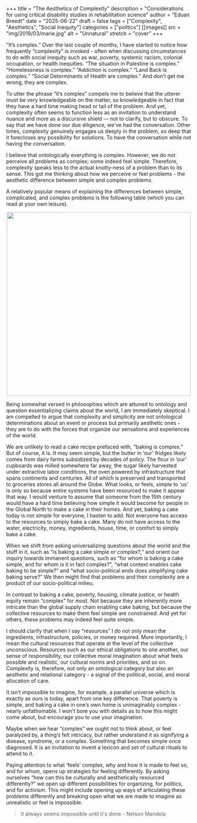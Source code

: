 +++
title = "The Aesthetics of Complexity"
description = "Considerations for using critical disability studies in rehabilitation science"
author = "Eduan Breedt"
date = "2025-06-22"
draft = false
tags = ["Complexity", "Aesthetics", "Social Inequity"]
categories = ["politics"]
[[images]]
  src = "img/2019/03/marie.jpg"
  alt = "Unnatural"
  stretch = "cover"
+++

“It’s complex.”
Over the last couple of months, I have started to notice how frequently “complexity” is invoked - often when discussing circumstances 
to do with social inequity such as war, poverty, systemic racism, colonial occupation, or health inequities. “The situation in Palestine 
is complex.” “Homelessness is complex.” “Addiction is complex.” “Land Back is complex.” “Social Determinants of Health are complex.” 
And don’t get me wrong, they are complex.

To utter the phrase “it’s complex” compels me to believe that the utterer must be very knowledgeable on the matter, so knowledgeable in 
fact that they have a hard time making head or tail of the problem. And yet, complexity often seems to function less as an invitation to 
understand nuance and more as a discursive shield — not to clarify, but to obscure. To say that we have done our due diligence, we’ve had 
the conversation. Other times, complexity genuinely engages us deeply in the problem, so deep that it forecloses any possibility for 
solutions. To have the conversation while not having the conversation.

I believe that ontologically everything is complex. However, we do not perceive all problems as complex; some indeed feel simple. Therefore, 
complexity speaks less to the actual knotty-ness of a problem than to its sense. This got me thinking about how we perceive or feel 
problems - the aesthetic difference between simple and complex problems.

A relatively popular means of explaining the differences between simple, complicated, and complex problems is the following table
(which you can read at your own leisure).

<div style="text-align:center;">
<img  width="500px" src="/img/2019/03/simple_complicated_complex.jpg"  />
</div>

Being somewhat versed in philosophies which are attuned to ontology and question essentializing claims about the world, I am immediately 
skeptical. I am compelled to argue that complexity and simplicity are not ontological determinations about an event or process but primarily 
aesthetic ones - they are to do with the forces that organize our sensations and experiences of the world.

We are unlikely to read a cake recipe prefaced with, “baking is complex.” But of course, it is. It may seem simple, but the butter in ‘our’ 
fridges likely comes from dairy farms subsidized by decades of policy. The flour in ‘our’ cupboards was milled somewhere far away, the sugar 
likely  harvested under extractive labor conditions, the oven powered by infrastructure that spans continents and centuries. All of which is 
preserved and transported to groceries stores all around the Globe. What looks, or feels, simple to ‘us’ is only so because entire systems have 
been resourced to make it appear that way. I would venture to assume that someone from the 15th century would have a hard time believing how 
simple it would become for people in the Global North to make a cake in their homes. And yet, baking a cake today is not simple for everyone, 
I hasten to add. Not everyone has access to the resources to simply bake a cake. Many do not have access to the water, electricity, money, 
ingredients, house, time, or comfort to simply bake a cake.

When we shift from asking universalizing questions about the world and the stuff in it, such as “is baking a cake simple or complex?,” and 
orient our inquiry towards immanent questions, such as “for whom is baking a cake simple, and for whom is it in fact complex?”, “what context 
enables cake baking to be simple?” and “what socio-political ends does simplifying cake baking serve?” We then might find that problems and 
their complexity are a product of our socio-political milieu.

In contrast to baking a cake, poverty, housing, climate justice, or health equity remain “complex” for most. Not because they are inherently 
more intricate than the global supply chain enabling cake baking, but because the collective resources to make them feel simple are constrained.
And yet for others, these problems may indeed feel quite simple.

I should clarify that when I say “resources” I do not only mean the ingredients, infrastructure, policies, or money required. More importantly,
I mean the cultural resources that operate at the level of the collective unconscious. Resources such as our ethical obligations to one another, 
our sense of responsibility, our collective moral imagination about what feels possible and realistic, our cultural norms and priorities, and 
so on. Complexity is, therefore, not only an ontological category but also an aesthetic and relational category - a signal of the political, 
social, and moral allocation of care. 

It isn’t impossible to imagine, for example, a parallel universe which is exactly as ours is today, apart from one key difference. That poverty 
is simple, and baking a cake in one’s own home is unimaginably complex - nearly unfathomable. I won’t bore you with details as to how this might 
come about, but encourage you to use your imagination.

Maybe when we hear “complex” we ought not to think about, or feel paralyzed by, a thing’s felt intricacy, but rather understand it as signifying 
a disease, syndrome, or a complex. Something that becomes simple once diagnosed. It is an invitation to invent a lexicon and set of cultural 
rituals to attend to it.

Paying attention to what ‘feels’ complex, why and how it is made to feel so, and for whom, opens up strategies for feeling differently. By 
asking ourselves “how can this be culturally and aesthetically resourced differently?” we open up different possibilities for organizing, for 
politics, and for activism. This might include opening up ways of articulating these problems differently and breaking open what we are made to
imagine as unrealistic or feel is impossible.

>It always seems impossible until it's done - Nelson Mandela
